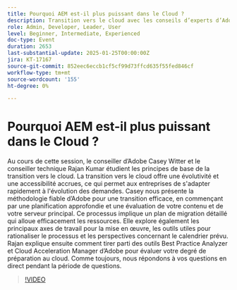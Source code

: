 ```yaml
---
title: Pourquoi AEM est-il plus puissant dans le Cloud ?
description: Transition vers le cloud avec les conseils d’experts d’Adobe sur les outils de planification, de migration et d’évaluation de la préparation
role: Admin, Developer, Leader, User
level: Beginner, Intermediate, Experienced
doc-type: Event
duration: 2653
last-substantial-update: 2025-01-25T00:00:00Z
jira: KT-17167
source-git-commit: 852eec6eccb1cf5cf99d73ffcd635f55fed846cf
workflow-type: tm+mt
source-wordcount: '155'
ht-degree: 0%

---
```



# Pourquoi AEM est-il plus puissant dans le Cloud ?

Au cours de cette session, le conseiller d’Adobe Casey Witter et le conseiller technique Rajan Kumar étudient les principes de base de la transition vers le cloud. La transition vers le cloud offre une évolutivité et une accessibilité accrues, ce qui permet aux entreprises de s&#39;adapter rapidement à l&#39;évolution des demandes. Casey nous présente la méthodologie fiable d’Adobe pour une transition efficace, en commençant par une planification approfondie et une évaluation de votre contenu et de votre serveur principal. Ce processus implique un plan de migration détaillé qui alloue efficacement les ressources. Elle explore également les principaux axes de travail pour la mise en œuvre, les outils utiles pour rationaliser le processus et les perspectives concernant le calendrier prévu. Rajan explique ensuite comment tirer parti des outils Best Practice Analyzer et Cloud Acceleration Manager d’Adobe pour évaluer votre degré de préparation au cloud. Comme toujours, nous répondons à vos questions en direct pendant la période de questions.

>[!VIDEO](https://video.tv.adobe.com/v/3443023/?learn=on&enablevpops)
